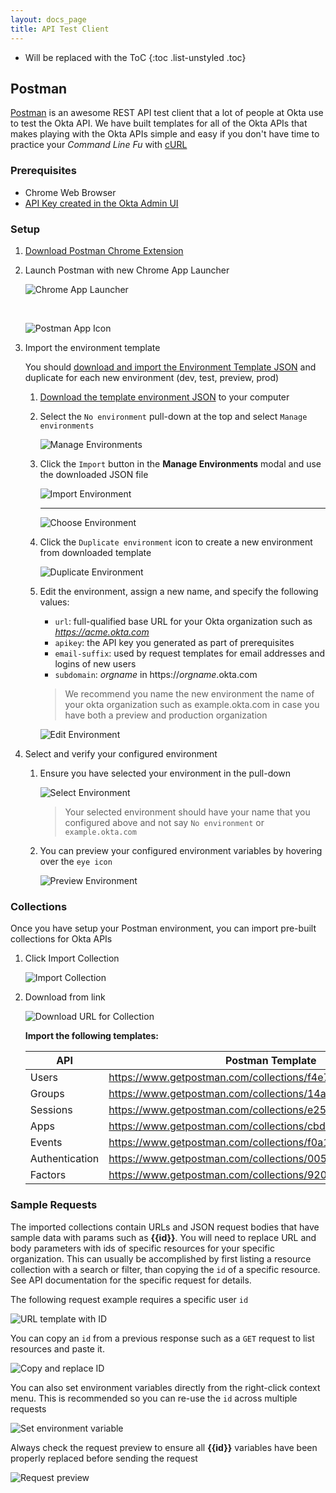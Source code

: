 ```yaml
---
layout: docs_page
title: API Test Client
---
```


* Will be replaced with the ToC
{:toc .list-unstyled .toc}

## Postman

[Postman](http://getpostman.com) is an awesome REST API test client that a lot of people at Okta use to test the Okta API.  We have built templates for all of the Okta APIs that makes playing with the Okta APIs simple and easy if you don't have time to practice your *Command Line Fu* with [cURL](http://en.wikipedia.org/wiki/CURL)

### Prerequisites

- Chrome Web Browser
- [API Key created in the Okta Admin UI](/docs/getting_started/getting_a_token.html)

### Setup

1. [Download Postman Chrome Extension](https://chrome.google.com/webstore/detail/postman-rest-client-packa/fhbjgbiflinjbdggehcddcbncdddomop)
2. Launch Postman with new Chrome App Launcher

    ![Chrome App Launcher](/assets/img/chrome-ui-app-launcher.png "Chrome App Launcher")
    
    <br>
    
    ![Postman App Icon](/assets/img/postman-icon.png "Postman App Icon")

3. Import the environment template

    You should [download and import the Environment Template JSON](templates/example.okta.com.postman_environment) and duplicate for each new environment (dev, test, preview, prod)

    1. [Download the template environment JSON](templates/example.okta.com.postman_environment) to your computer
    2. Select the `No environment` pull-down at the top and select `Manage environments`

        ![Manage Environments](/assets/img/postman-ui-manage-env.png "Manage Environments")

    3. Click the `Import` button in the **Manage Environments** modal and use the downloaded JSON file
   
        ![Import Environment](/assets/img/postman-ui-import-env.png "Import Environment")

        ---

        ![Choose Environment](/assets/img/postman-ui-choose-env.png "Choose Environment")

    4. Click the `Duplicate environment` icon to create a new environment from downloaded template

        ![Duplicate Environment](/assets/img/postman-ui-duplicate-env.png "Duplicate Environment")

    5. Edit the environment, assign a new name, and specify the following values:

        - `url`: full-qualified base URL for your Okta organization such as *https://acme.okta.com*
        - `apikey`: the API key you generated as part of prerequisites
        - `email-suffix`: used by request templates for email addresses and logins of new users
        - `subdomain`: *orgname* in https://*orgname*.okta.com

        > We recommend you name the new environment the name of your okta organization such as example.okta.com in case you have both a preview and production organization

        ![Edit Environment](/assets/img/postman-ui-edit-env.png "Edit Environment")

4. Select and verify your configured environment

    1. Ensure you have selected your environment in the pull-down
       
        ![Select Environment](/assets/img/postman-ui-select-env.png "Select Environment")

        > Your selected environment should have your name that you configured above and not say `No environment` or `example.okta.com` 

    2. You can preview your configured environment variables by hovering over the `eye icon`
       
        ![Preview Environment](/assets/img/postman-ui-preview-env.png "Preview Environment")


### Collections

Once you have setup your Postman environment, you can import pre-built collections for Okta APIs

1. Click Import Collection

    ![Import Collection](/assets/img/postman-ui-import-collection.png "Import Collection")

2. Download from link

    ![Download URL for Collection](/assets/img/postman-ui-import-url.png "Download URL for Collection")

    **Import the following templates:**

    API            | Postman Template
    -------------- | ---------------------------------------------------------
    Users          | https://www.getpostman.com/collections/f4e7ed3d0e949e2acd82
    Groups         | https://www.getpostman.com/collections/14a2be97e21c780fdd7c
    Sessions       | https://www.getpostman.com/collections/e2552b9f3fec5d190fad
    Apps           | https://www.getpostman.com/collections/cbd0d3e4ae4361208345
    Events         | https://www.getpostman.com/collections/f0a1d03c249fc6cac0c0
    Authentication | https://www.getpostman.com/collections/005bc1ffcf4302fe4346
    Factors        | https://www.getpostman.com/collections/920850db85b2c8681f6b

### Sample Requests

The imported collections contain URLs and JSON request bodies that have sample data with params such as **\{\{id\}\}**.  You will need to replace URL and body parameters with ids of specific resources for your specific organization.  This can usually be accomplished by first listing a resource collection with a search or filter, than copying the `id` of a specific resource.  See API documentation for the specific request for details.

The following request example requires a specific user `id`

   ![URL template with ID](/assets/img/postman-ui-replace-id.png "URL template with ID")

You can copy an `id` from a previous response such as a `GET` request to list resources and paste it.

   ![Copy and replace ID](/assets/img/postman-ui-paste-id.png "Copy and replace ID in URL") 

You can also set environment variables directly from the right-click context menu.  This is recommended so you can re-use the `id` across multiple requests

   ![Set environment variable](/assets/img/postman-ui-set-variable-id.png "Set environment variable")

Always check the request preview to ensure all **\{\{id\}\}** variables have been properly replaced before sending the request

   ![Request preview](/assets/img/postman-ui-req-prevew.png "Request preview")

 







